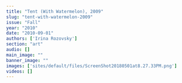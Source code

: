 ```yaml
---
title: "Tent (With Watermelon), 2009"
slug: "tent-with-watermelon-2009"
issue: "Fall"
year: "2010"
date: "2010-09-01"
authors: ['Irina Rozovsky']
section: "art"
audio: []
main_image: ""
banner_image: ""
images: ['sites/default/files/ScreenShot20180501at8.27.33PM.png']
videos: []
---
```

